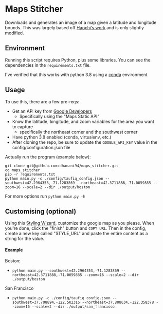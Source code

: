 Maps Stitcher
=============

Downloads and generates an image of a map given a latitude and longitude bounds. This was largely based off [Haochi's work](https://github.com/haochi/maps_stitcher) and is only slightly modified. 

Environment
-----------

Running this script requires Python, plus some libraries.
You can see the dependencies in the `requirements.txt` file.

I've verified that this works with python 3.8 using a [conda](https://www.anaconda.com/distribution/#download-section) environment

Usage
-----

To use this, there are a few pre-reqs:
* Get an API key from [Google Developers](https://developers.google.com/maps/gmp-get-started#api-key)
    * Specifically using the "Maps Static API"
* Know the latitude, longitude, and zoom variables for the area you want to capture
    * specifically the northeast corner and the southwest corner
* Have python 3.8 enabled (conda, virtualenv, etc.)
* After cloning the repo, be sure to update the `GOOGLE_API_KEY` value in the config/configuration.json file

Actually run the program (example below):
```shell script
git clone git@github.com:dhanani94/maps_stitcher.git
cd maps_stitcher
pip -r requirements.txt
python main.py -c ./config/taufiq_config.json --southwest=42.2964353,-71.1283869 --northeast=42.3711888,-71.0059885 --zoom=16 --scale=2 --dir ./output/boston
```
For more options run `python main.py -h`

## Customising (optional)
Using this [Styling Wizard](https://mapstyle.withgoogle.com/), customize the google map as you please. When you're done, click the "finish" button and `COPY URL`. Then in the config, create a new key called "STYLE_URL" and paste the entire content as a string for the value. 

#### Example

Boston:
* `python main.py --southwest=42.2964353,-71.1283869 --northeast=42.3711888,-71.0059885 --zoom=16 --scale=2 --dir ./output/boston`

San Francisco
* `python main.py -c ./config/taufiq_config.json --southwest=37.708894,-122.502316 --northeast=37.808034,-122.358378 --zoom=15 --scale=2 --dir ./output/san_francisco`